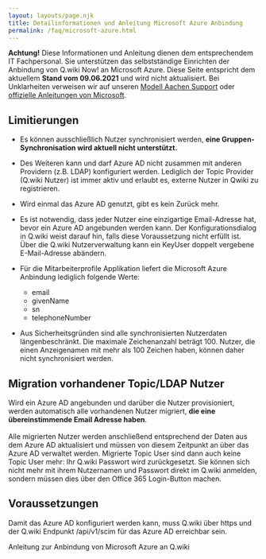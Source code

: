 ```yaml
---
layout: layouts/page.njk
title: Detailinformationen und Anleitung Microsoft Azure Anbindung
permalink: /faq/microsoft-azure.html
---
```

**Achtung!** Diese Informationen und Anleitung dienen dem entsprechendem IT Fachpersonal. Sie unterstützen das selbstständige Einrichten der Anbindung von Q.wiki Now! an Microsoft Azure. Diese Seite entspricht dem aktuellem **Stand vom 09.06.2021** und wird nicht aktualisiert. Bei Unklarheiten verweisen wir auf unseren [Modell Aachen Support](https://www.modell-aachen.de/de/support) oder [offizielle Anleitungen von Microsoft](https://docs.microsoft.com/en-us/azure/active-directory/saas-apps/tutorial-list).

## Limitierungen

* Es können ausschließlich Nutzer synchronisiert werden, **eine Gruppen-Synchronisation wird aktuell nicht unterstützt.**
* Des Weiteren kann und darf Azure AD nicht zusammen mit anderen Providern (z.B. LDAP) konfiguriert werden. Lediglich der Topic Provider (Q.wiki Nutzer) ist immer aktiv und erlaubt es, externe Nutzer in Qwiki zu registrieren. 
* Wird einmal das Azure AD genutzt, gibt es kein Zurück mehr.
* Es ist notwendig, dass jeder Nutzer eine einzigartige Email-Adresse hat, bevor ein Azure AD angebunden werden kann. Der Konfigurationsdialog in Q.wiki weist darauf hin, falls diese Voraussetzung nicht erfüllt ist. Über die Q.wiki Nutzerverwaltung kann ein KeyUser doppelt vergebene E-Mail-Adresse abändern.
* Für die Mitarbeiterprofile Applikation liefert die Microsoft Azure Anbindung lediglich folgende Werte:

  * email
  * givenName
  * sn
  * telephoneNumber
* Aus Sicherheitsgründen sind alle synchronisierten Nutzerdaten längenbeschränkt. Die maximale Zeichenanzahl beträgt 100. Nutzer, die einen Anzeigenamen mit mehr als 100 Zeichen haben, können daher nicht synchronisiert werden.

## Migration vorhandener Topic/LDAP Nutzer

Wird ein Azure AD angebunden und darüber die Nutzer provisioniert, werden automatisch alle vorhandenen Nutzer migriert, **die eine übereinstimmende Email Adresse haben**.\
\
Alle migrierten Nutzer werden anschließend entsprechend der Daten aus dem Azure AD aktualisiert und müssen von diesem Zeitpunkt an über das Azure AD verwaltet werden. Migrierte Topic User sind dann auch keine Topic User mehr: Ihr Q.wiki Passwort wird zurückgesetzt. Sie können sich nicht mehr mit ihrem Nutzernamen und Passwort direkt im Q.wiki anmelden, sondern müssen dies über den Office 365 Login-Button machen.

## Voraussetzungen

Damit das Azure AD konfiguriert werden kann, muss Q.wiki über https und der Q.wiki Endpunkt /api/v1/scim für das Azure AD erreichbar sein.

Anleitung zur Anbindung von Microsoft Azure an Q.wiki
